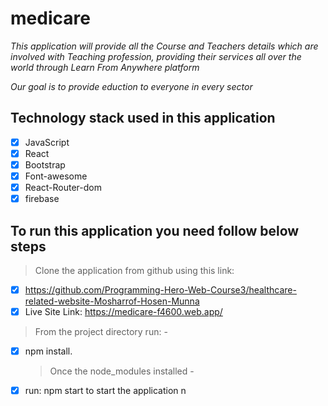 # medicare

_This application will provide all the Course and Teachers details which are involved with Teaching profession, providing their services all over the world through Learn From Anywhere platform_

_Our goal is to provide eduction to everyone in every sector_

## Technology stack used in this application

- [x] JavaScript
- [x] React
- [x] Bootstrap
- [x] Font-awesome
- [x] React-Router-dom
- [x] firebase

## To run this application you need follow below steps

> Clone the application from github using this link:

- [x] https://github.com/Programming-Hero-Web-Course3/healthcare-related-website-Mosharrof-Hosen-Munna
- [x] Live Site Link: https://medicare-f4600.web.app/

> From the project directory run: -

- [x] npm install.
  > Once the node_modules installed -
- [x] run: npm start to start the application
      n
